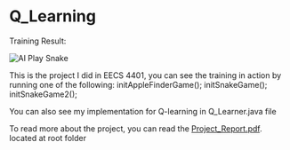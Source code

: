 # Q_Learning
 
Training Result:

![AI Play Snake](https://github.com/ShiyiDu/Q_Learning_Java/raw/master/gifs/Snake_Game.gif)
 
This is the project I did in EECS 4401, you can see the training in action by running one of the following:
initAppleFinderGame();
initSnakeGame();
initSnakeGame2();

You can also see my implementation for Q-learning in Q_Learner.java file

To read more about the project, you can read the [Project_Report.pdf](https://github.com/ShiyiDu/Q_Learning_Java/raw/master/EECS%204401%20Project%20Report.pdf). located at root folder
